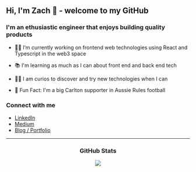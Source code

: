 ## Hi, I'm Zach 👋 - welcome to my GitHub

### I'm an ethusiastic engineer that enjoys building quality products

- 👨‍💻 I’m currently working on frontend web technologies using React and Typescript in the web3 space

- 📚 I'm learning as much as I can about front end and back end tech

- 🕵️‍♂️ I am curios to discover and try new technologies when I can

- 🏈 Fun Fact: I'm a big Carlton supporter in Aussie Rules football

### Connect with me

- <a href="https://www.linkedin.com/in/zacharycouchman/" target="_blank">LinkedIn</a>
- <a href="https://medium.com/@zcouchman" target="_blank">Medium</a>
- <a href="https://zacharycouchman.com" target="_blank">Blog / Portfolio</a>

---

<div align="center">
<h3>GitHub Stats</h3>
<img src="https://github-readme-stats-sigma-five.vercel.app/api?username=ZacharyCouchman&show_icons=true&count_private=true&theme=react&line_height=40" />
</div>


<!--
**ZacharyCouchman/ZacharyCouchman** is a ✨ _special_ ✨ repository because its `README.md` (this file) appears on your GitHub profile.

Here are some ideas to get you started:


- 🌱 I’m currently learning ...
- 👯 I’m looking to collaborate on ...
- 🤔 I’m looking for help with ...
- 💬 Ask me about ...
- 📫 How to reach me: ...
- 😄 Pronouns: ...
- ⚡ Fun fact: ...
-->

